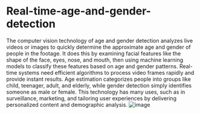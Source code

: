 # Real-time-age-and-gender-detection
The computer vision technology of age and gender detection analyzes live videos or images to quickly determine the approximate age and gender of people in the footage. It does this by examining facial features like the shape of the face, eyes, nose, and mouth, then using machine learning models to classify these features based on age and gender patterns. Real-time systems need efficient algorithms to process video frames rapidly and provide instant results. Age estimation categorizes people into groups like child, teenager, adult, and elderly, while gender detection simply identifies someone as male or female. This technology has many uses, such as in surveillance, marketing, and tailoring user experiences by delivering personalized content and demographic analysis.
![image](https://github.com/bittu5555/Real-time-age-and-gender-detection/assets/106305917/3e95954b-2031-42cc-b407-bd06122fab6b)
